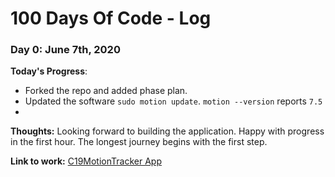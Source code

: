 # 100 Days Of Code - Log

### Day 0: June 7th, 2020

**Today's Progress**: 
 * Forked the repo and added phase plan.
 * Updated the software `sudo motion update`. `motion --version` reports `7.5`
 * 
**Thoughts:** 
Looking forward to building the application.  Happy with progress in the first hour.
The longest journey begins with the first step.


**Link to work:** [C19MotionTracker App](cmt)
